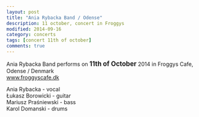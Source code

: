 ```yaml
---
layout: post
title: "Ania Rybacka Band / Odense"
description: 11 october, concert in Froggys
modified: 2014-09-16
category: concerts
tags: [concert 11th of october]
comments: true
---
```

Ania Rybacka Band performs on <big>**11th of October**</big> 2014 in Froggys Cafe, Odense / Denmark<br>
<a href="http://froggyscafe.dk">www.froggyscafe.dk</a>

Ania Rybacka - vocal<br>
Łukasz Borowicki - guitar<br>
Mariusz Praśniewski - bass<br>
Karol Domanski - drums<br>
